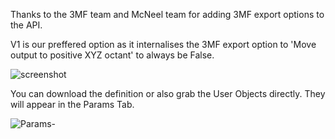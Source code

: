 Thanks to the 3MF team and McNeel team for adding 3MF export options to the API. 

V1 is our preffered option as it internalises the 3MF export option to 'Move output to positive XYZ octant' to always be False.

![screenshot](https://github.com/user-attachments/assets/e5fcfb99-ba72-486d-abb8-1825c6756d63)

You can download the definition or also grab the User Objects directly. They will appear in the Params Tab.

![Params-](https://github.com/user-attachments/assets/3f51f86b-475e-44a7-91db-cde0caac2d78)
